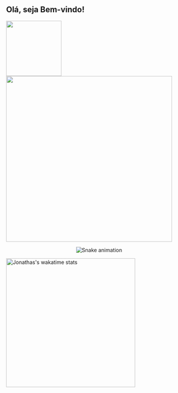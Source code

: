 ## Olá, seja Bem-vindo!

<div align="left">
  <a href="https://github.com/JonathasLopes">
  <img height="150em" src="https://github-readme-stats.vercel.app/api?username=JonathasLopes&count_private=true&include_all_commits=true&show_icons=true&theme=dracula&hide_border=false&show_owner=true"/>
  <img width="450" src="https://github-readme-stats.vercel.app/api/top-langs/?username=jonathaslopes&layout=compact&langs_count=6&theme=tokyonight"/>
  </a>
</div>

<div align="center">
  
  ![Snake animation](https://github.com/danielbped/danielbped/blob/output/github-contribution-grid-snake.svg)
  
</div>

 <a href="https://wakatime.com/@JonathasLopes">
      <img  width="350" src="https://github-readme-stats.vercel.app/api/wakatime?username=JonathasLopes&show_icons=true&theme=algolia" alt="Jonathas's wakatime stats" />
 </a>
